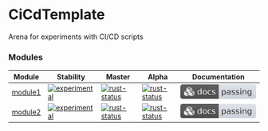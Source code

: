# CiCdTemplate

Arena for experiments with CI/CD scripts

### Modules

| Module | Stability | Master | Alpha | Documentation |
|--------|-----------|------|--------|---------------|
| [module1](./module/rust/module1) | [![experimental](https://img.shields.io/badge/stability-experimental-orange.svg)](https://github.com/emersion/stability-badges#experimental) | [![rust-status](https://github.com/Wandalen/RustModuleArena/actions/workflows/ModuleModule1Push.yml/badge.svg)](https://github.com/Wandalen/RustModuleArena/actions/workflows/ModuleModule1Push.yml) | [![rust-status](https://github.com/Wandalen/RustModuleArena/actions/workflows/ModuleModule1Push.yml/badge.svg?branch=alpha)](https://github.com/Wandalen/RustModuleArena/actions/workflows/ModuleModule1Push.yml?branch=alpha) | [![docs.rs](https://raw.githubusercontent.com/Wandalen/wTools/ea350e508ba548f55e5d8e64907af124de00edfd/asset/img/docsrs.svg)](https://docs.rs/module1) |
| [module2](./module/rust/module2) | [![experimental](https://img.shields.io/badge/stability-experimental-orange.svg)](https://github.com/emersion/stability-badges#experimental) | [![rust-status](https://github.com/Wandalen/RustModuleArena/actions/workflows/ModuleModule2Push.yml/badge.svg)](https://github.com/Wandalen/RustModuleArena/actions/workflows/ModuleModule2Push.yml) | [![rust-status](https://github.com/Wandalen/RustModuleArena/actions/workflows/ModuleModule2Push.yml/badge.svg?branch=alpha)](https://github.com/Wandalen/RustModuleArena/actions/workflows/ModuleModule2Push.yml?branch=alpha) | [![docs.rs](https://raw.githubusercontent.com/Wandalen/wTools/ea350e508ba548f55e5d8e64907af124de00edfd/asset/img/docsrs.svg)](https://docs.rs/module2) |
